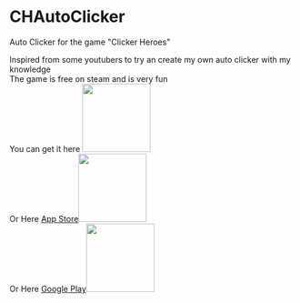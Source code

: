 # CHAutoClicker
Auto Clicker for the game "Clicker Heroes"

<html>
    <body>
    Inspired from some youtubers to try an create my own auto clicker with my knowledge<br/>
    The game is free on steam and is very fun<br/>
    You can get it here <a href="https://store.steampowered.com/app/363970/Clicker_Heroes/"><img src="https://cdn.cloudflare.steamstatic.com/steam/apps/363970/header.jpg?t=1641346404" width="120px"/></a><br/>
    Or Here <a href="https://app.adjust.com/a825wk">App Store<img src="https://www.clickerheroes.com/assets/apples.png" width="120px"></a><br/>
    Or Here <a href="https://app.adjust.com/sh3mtu">Google Play<img src="https://www.clickerheroes.com/assets/goggles.png" width="120px"></a>
    </body>
</html>
